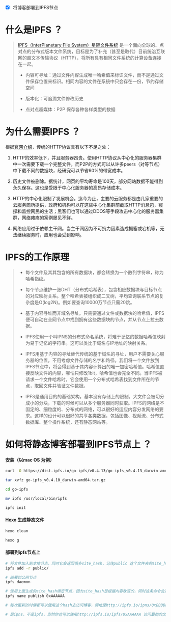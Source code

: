 - [x] 将博客部署到IPFS节点

# 什么是IPFS ？

> [IPFS（InterPlanetary File System）星际文件系统](https://ipfs.io/) 是一个面向全球的、点对点的分布式版本文件系统，目标是为了补充（甚至是取代）目前统治互联网的超文本传输协议（HTTP），将所有具有相同文件系统的计算设备连接在一起。
>
> - 内容可寻址：通过文件内容生成唯一哈希值来标识文件，而不是通过文件保存位置来标识。相同内容的文件在系统中只会存在一份，节约存储空间
> 
> - 版本化：可追溯文件修改历史
> 
> - 点对点超媒体：P2P 保存各种各样类型的数据

# 为什么需要IPFS ？
根据[官网介绍](https://ipfs.io/#why)，传统的HTTP协议具有以下不足之处：

1. HTTP的效率低下，并且服务器昂贵。使用HTTP协议从中心化的服务器集群中一次需要下载一个完整文件，而P2P的方式可以从许多peers（对等节点）中下载不同的数据块，经研究可以节省60%的带宽成本。

2. 历史文件被删除。据统计，网页的平均寿命是100天，部分网站数据不能得到永久保存。这也是受限于中心化服务器的高昂存储成本。

3. HTTP的中心化限制了发展机会。迄今为止，主要的云服务都是由几家重要的云服务商所提供，政府和机构可以在这些中心化集群前截取HTTP消息包，窥探和监控网民的生活；黑客们也可以通过DDOS等手段攻击中心化的服务器集群，网络瘫痪的案例屡见不鲜。

4. 网络应用过于依赖主干网。当主干网因为不可抗力因素造成拥塞或宕机等，无法继续服务时，应用也会受到影响。

# IPFS的工作原理

> - 每个文件及其其包含的所有数据块，都会转换为一个散列字符串，称为哈希指纹。
>
> - 每个节点维护一张DHT（分布式哈希表），包含相应数据块与目标节点的对应映射关系。整个哈希表被组织成二叉树，平均查询联系节点的复杂度是O(log2N)。例如要查询10000万节点只需20跳。
>
> - 基于内容寻址而非域名寻址。只需要通过文件或数据块的哈希值，IPFS便可自动在全网节点中找到拥有这些数据块的节点，并从节点上拉去数据。
>
> - IPFS使用一个叫IPNS的分布式命名系统，将难于记忆的数据哈希值映射为易于记忆的字符串。这可以类比于域名与IP地址的映射关系。
> 
> - IPFS用基于内容的寻址替代传统的基于域名的寻址，用户不需要关心服务器的位置，不用考虑文件存储的名字和路径。我们将一个文件放到IPFS节点中，将会得到基于其内容计算出的唯一加密哈希值。哈希值直接反映文件的内容，哪怕只修改1bit，哈希值也会完全不同。当IPFS被请求一个文件哈希时，它会使用一个分布式哈希表找到文件所在的节点，取回文件并验证文件数据。
> 
> - IPFS是通用目的的基础架构，基本没有存储上的限制。大文件会被切分成小的分块，下载的时候可以从多个服务器同时获取。IPFS的网络是不固定的、细粒度的、分布式的网络，可以很好的适应内容分发网络的要求。这样的设计可以很好的共享各类数据，包括图像、视频流、分布式数据库、整个操作系统，还有静态网站等。

# 如何将静态博客部署到IPFS节点上 ？

#### 安装（以mac OS 为例）

```bash
curl -O https://dist.ipfs.io/go-ipfs/v0.4.13/go-ipfs_v0.4.13_darwin-amd64.tar.gz

tar xvfz go-ipfs_v0.4.10_darwin-amd64.tar.gz

cd go-ipfs

mv ipfs /usr/local/bin/ipfs

ipfs init
```

#### Hexo 生成静态文件

```bash
hexo clean

hexo g
```

#### 部署到ipfs节点上

```bash
# 将文件加入到本地节点，同时它会返回很多site_hash，记住public 这个文件夹的site_hash，假设是0xAAAAAA
ipfs add -r public/

# 部署到公网节点
ipfs daemon

# 使用上面生成的site_hash绑定节点，因为site_hash是根据内容改变的，同时这条命令会返回另一个hash，假设是0xBBBBBB
ipfs name publish 0xAAAAAA

# 每次更新的时候都可以使用这个hash去访问博客，网址是http://ipfs.io/ipns/0xBBBBBB

# 是ipns，不是ipfs，当然你也可以使用http://ipfs.io/ipfs/0xAAAAAA 访问最初的文件
```
